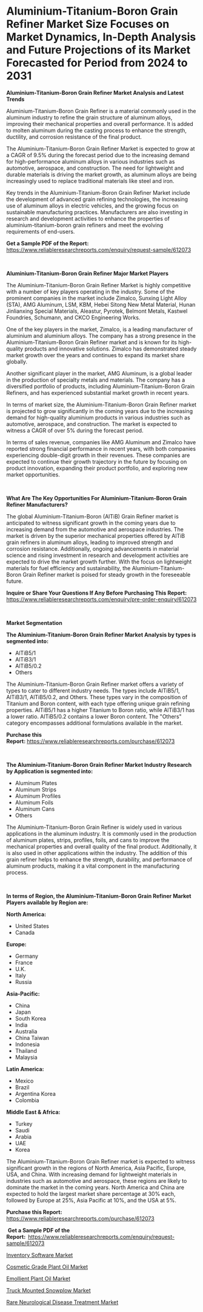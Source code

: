 <p><h1>Aluminium-Titanium-Boron Grain Refiner Market Size Focuses on Market Dynamics, In-Depth Analysis and Future Projections of its Market Forecasted for Period from 2024 to 2031</h1></p><p><strong>Aluminium-Titanium-Boron Grain Refiner Market Analysis and Latest Trends</strong></p>
<p><p>Aluminium-Titanium-Boron Grain Refiner is a material commonly used in the aluminum industry to refine the grain structure of aluminum alloys, improving their mechanical properties and overall performance. It is added to molten aluminum during the casting process to enhance the strength, ductility, and corrosion resistance of the final product.</p><p>The Aluminium-Titanium-Boron Grain Refiner Market is expected to grow at a CAGR of 9.5% during the forecast period due to the increasing demand for high-performance aluminum alloys in various industries such as automotive, aerospace, and construction. The need for lightweight and durable materials is driving the market growth, as aluminum alloys are being increasingly used to replace traditional materials like steel and iron.</p><p>Key trends in the Aluminium-Titanium-Boron Grain Refiner Market include the development of advanced grain refining technologies, the increasing use of aluminum alloys in electric vehicles, and the growing focus on sustainable manufacturing practices. Manufacturers are also investing in research and development activities to enhance the properties of aluminium-titanium-boron grain refiners and meet the evolving requirements of end-users.</p></p>
<p><strong>Get a Sample PDF of the Report:&nbsp;</strong> <a href="https://www.reliableresearchreports.com/enquiry/request-sample/612073">https://www.reliableresearchreports.com/enquiry/request-sample/612073</a></p>
<p>&nbsp;</p>
<p><strong>Aluminium-Titanium-Boron Grain Refiner Major Market Players</strong></p>
<p><p>The Aluminium-Titanium-Boron Grain Refiner Market is highly competitive with a number of key players operating in the industry. Some of the prominent companies in the market include Zimalco, Sunxing Light Alloy (STA), AMG Aluminum, LSM, KBM, Hebei Sitong New Metal Material, Hunan Jinlianxing Special Materials, Aleastur, Pyrotek, Belmont Metals, Kastwel Foundries, Schumann, and CKCO Engineering Works.</p><p>One of the key players in the market, Zimalco, is a leading manufacturer of aluminium and aluminium alloys. The company has a strong presence in the Aluminium-Titanium-Boron Grain Refiner market and is known for its high-quality products and innovative solutions. Zimalco has demonstrated steady market growth over the years and continues to expand its market share globally.</p><p>Another significant player in the market, AMG Aluminum, is a global leader in the production of specialty metals and materials. The company has a diversified portfolio of products, including Aluminium-Titanium-Boron Grain Refiners, and has experienced substantial market growth in recent years.</p><p>In terms of market size, the Aluminium-Titanium-Boron Grain Refiner market is projected to grow significantly in the coming years due to the increasing demand for high-quality aluminium products in various industries such as automotive, aerospace, and construction. The market is expected to witness a CAGR of over 5% during the forecast period.</p><p>In terms of sales revenue, companies like AMG Aluminum and Zimalco have reported strong financial performance in recent years, with both companies experiencing double-digit growth in their revenues. These companies are expected to continue their growth trajectory in the future by focusing on product innovation, expanding their product portfolio, and exploring new market opportunities.</p></p>
<p>&nbsp;</p>
<p><strong>What Are The Key Opportunities For Aluminium-Titanium-Boron Grain Refiner Manufacturers?</strong></p>
<p><p>The global Aluminium-Titanium-Boron (AlTiB) Grain Refiner market is anticipated to witness significant growth in the coming years due to increasing demand from the automotive and aerospace industries. The market is driven by the superior mechanical properties offered by AlTiB grain refiners in aluminum alloys, leading to improved strength and corrosion resistance. Additionally, ongoing advancements in material science and rising investment in research and development activities are expected to drive the market growth further. With the focus on lightweight materials for fuel efficiency and sustainability, the Aluminium-Titanium-Boron Grain Refiner market is poised for steady growth in the foreseeable future.</p></p>
<p><strong>Inquire or Share Your Questions If Any Before Purchasing This Report:</strong> <a href="https://www.reliableresearchreports.com/enquiry/pre-order-enquiry/612073">https://www.reliableresearchreports.com/enquiry/pre-order-enquiry/612073</a></p>
<p>&nbsp;</p>
<p><strong>Market Segmentation</strong></p>
<p><strong>The Aluminium-Titanium-Boron Grain Refiner Market Analysis by types is segmented into:</strong></p>
<p><ul><li>AlTiB5/1</li><li>AlTiB3/1</li><li>AlTiB5/0.2</li><li>Others</li></ul></p>
<p><p>The Aluminium-Titanium-Boron Grain Refiner market offers a variety of types to cater to different industry needs. The types include AlTiB5/1, AlTiB3/1, AlTiB5/0.2, and Others. These types vary in the composition of Titanium and Boron content, with each type offering unique grain refining properties. AlTiB5/1 has a higher Titanium to Boron ratio, while AlTiB3/1 has a lower ratio. AlTiB5/0.2 contains a lower Boron content. The "Others" category encompasses additional formulations available in the market.</p></p>
<p><strong>Purchase this Report:&nbsp;</strong><a href="https://www.reliableresearchreports.com/purchase/612073">https://www.reliableresearchreports.com/purchase/612073</a></p>
<p>&nbsp;</p>
<p><strong>The Aluminium-Titanium-Boron Grain Refiner Market Industry Research by Application is segmented into:</strong></p>
<p><ul><li>Aluminum Plates</li><li>Aluminum Strips</li><li>Aluminum Profiles</li><li>Aluminum Foils</li><li>Aluminum Cans</li><li>Others</li></ul></p>
<p><p>The Aluminium-Titanium-Boron Grain Refiner is widely used in various applications in the aluminum industry. It is commonly used in the production of aluminum plates, strips, profiles, foils, and cans to improve the mechanical properties and overall quality of the final product. Additionally, it is also used in other applications within the industry. The addition of this grain refiner helps to enhance the strength, durability, and performance of aluminum products, making it a vital component in the manufacturing process.</p></p>
<p>&nbsp;</p>
<p><strong>In terms of Region, the Aluminium-Titanium-Boron Grain Refiner Market Players available by Region are:</strong></p>
<p>
    <p> <strong> North America: </strong>
        <ul>
            <li>United States</li>
            <li>Canada</li>
        </ul>
        </p> 
    <p> <strong> Europe: </strong>
        <ul>
            <li>Germany</li>
            <li>France</li>
            <li>U.K.</li>
            <li>Italy</li>
            <li>Russia</li>
        </ul>
        </p> 
    <p> <strong> Asia-Pacific: </strong>
        <ul>
            <li>China</li>
            <li>Japan</li>
            <li>South Korea</li>
            <li>India</li>
            <li>Australia</li>
            <li>China Taiwan</li>
            <li>Indonesia</li>
            <li>Thailand</li>
            <li>Malaysia</li>
        </ul>
        </p> 
    <p> <strong> Latin America: </strong>
        <ul>
            <li>Mexico</li>
            <li>Brazil</li>
            <li>Argentina Korea</li>
            <li>Colombia</li>
        </ul>
        </p> 
    <p> <strong> Middle East & Africa: </strong>
        <ul>
            <li>Turkey</li>
            <li>Saudi</li>
            <li>Arabia</li>
            <li>UAE</li>
            <li>Korea</li>
        </ul>
    </p>
    </p>
<p><p>The Aluminium-Titanium-Boron Grain Refiner market is expected to witness significant growth in the regions of North America, Asia Pacific, Europe, USA, and China. With increasing demand for lightweight materials in industries such as automotive and aerospace, these regions are likely to dominate the market in the coming years. North America and China are expected to hold the largest market share percentage at 30% each, followed by Europe at 25%, Asia Pacific at 10%, and the USA at 5%.</p></p>
<p><strong>Purchase this Report: </strong><a href="https://www.reliableresearchreports.com/purchase/612073">https://www.reliableresearchreports.com/purchase/612073</a></p>
<p>&nbsp;<strong>Get a Sample PDF of the Report:&nbsp;&nbsp;</strong><a href="https://www.reliableresearchreports.com/enquiry/request-sample/612073">https://www.reliableresearchreports.com/enquiry/request-sample/612073</a></p>
<p><strong></strong></p>
<p><p><a href="https://medium.com/@jordyhansen565/inventory-software-market-trends-and-market-analysis-forecasted-for-period-2024-2031-051befb12a92">Inventory Software Market</a></p><p><a href="https://github.com/rahu1506/Market-Research-Report-List-3/blob/main/cosmetic-grade-plant-oil-market.md">Cosmetic Grade Plant Oil Market</a></p><p><a href="https://github.com/FassouRP/Market-Research-Report-List-3/blob/main/emollient-plant-oil-market.md">Emollient Plant Oil Market</a></p><p><a href="https://issuu.com/reportprime-2/docs/truck-mounted-snowplow-market-size-2030.pptx">Truck Mounted Snowplow Market</a></p><p><a href="https://medium.com/@staceyhilll87/rare-neurological-disease-treatment-market-insights-into-market-cagr-market-trends-and-growth-f38ae962ef8f">Rare Neurological Disease Treatment Market</a></p></p>